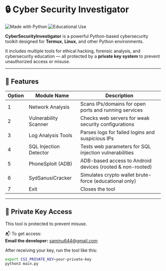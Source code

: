 # 🔒 Cyber Security Investigator

![Made with Python](https://img.shields.io/badge/Made%20with-Python-blue?style=flat-square&logo=python)
![Educational Use](https://img.shields.io/badge/Use-Educational-important?style=flat-square)

**CyberSecurityInvestigator** is a powerful Python-based cybersecurity toolkit designed for **Termux**, **Linux**, and other Python environments.

It includes multiple tools for ethical hacking, forensic analysis, and cybersecurity education — all protected by a **private key system** to prevent unauthorized access or misuse.

---

## 🚀 Features

| Option | Module Name            | Description                                                  |
|--------|------------------------|--------------------------------------------------------------|
| 1      | Network Analysis       | Scans IPs/domains for open ports and running services       |
| 2      | Vulnerability Scanner  | Checks web servers for weak security configurations         |
| 3      | Log Analysis Tools     | Parses logs for failed logins and suspicious IPs            |
| 4      | SQL Injection Detector | Tests web parameters for SQL injection vulnerabilities      |
| 5      | PhoneSploit (ADB)      | ADB-based access to Android devices (rooted & non-rooted)   |
| 6      | SydSanusiCracker       | Simulates crypto wallet brute-force (educational only)      |
| 7      | Exit                   | Closes the tool                                              |

---

## 🔐 Private Key Access

This tool is protected to prevent misuse.

📬 To get access:  
**Email the developer:** [saminu644@gmail.com](mailto:saminu644@gmail.com)

After receiving your key, run the tool like this:

```bash
export CSI_PRIVATE_KEY=your-private-key
python3 main.py
